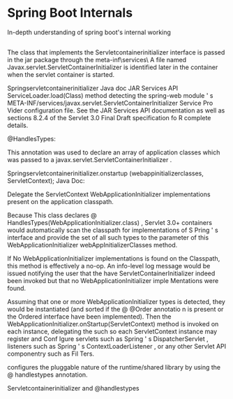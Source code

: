 # Spring Boot Internals

In-depth understanding of spring boot's internal working

## 
The class that implements the Servletcontainerinitializer interface is passed in the jar package through the meta-inf\services\ A file named Javax.servlet.ServletContainerInitializer is identified later in the container when the servlet container is started.

Springservletcontainerinitializer Java doc JAR Services API ServiceLoader.load(Class) method detecting the spring-web module ' s META-INF/services/javax.servlet.ServletContainerInitializer Service Pro Vider configuration file. See the JAR Services API documentation as well as sections 8.2.4 of the Servlet 3.0 Final Draft specification fo R complete details.

@HandlesTypes:

This annotation was used to declare an array of application classes which was passed to a javax.servlet.ServletContainerInitializer .

Springservletcontainerinitializer.onstartup (webappinitializerclasses, ServletContext); Java Doc:

Delegate the ServletContext WebApplicationInitializer implementations present on the application classpath.

Because This class declares @ HandlesTypes(WebApplicationInitializer.class) , Servlet 3.0+ containers would automatically scan the classpath for implementations of S Pring ' s interface and provide the set of all such types to the parameter of this WebApplicationInitializer webAppInitializerClasses method.

If No WebApplicationInitializer implementations is found on the Classpath, this method is effectively a no-op. An info-level log message would be issued notifying the user that the have ServletContainerInitializer indeed been invoked but that no WebApplicationInitializer imple Mentations were found.

Assuming that one or more WebApplicationInitializer types is detected, they would be instantiated (and sorted if the @ @Order annotatio n is present or the Ordered interface have been implemented). Then the WebApplicationInitializer.onStartup(ServletContext) method is invoked on each instance, delegating the such so each ServletContext instance may register and Conf Igure servlets such as Spring ' s DispatcherServlet , listeners such as Spring ' s ContextLoaderListener , or any other Servlet API componentry such as Fil Ters.

configures the pluggable nature of the runtime/shared library by using the @ handlestypes annotation.

Servletcontainerinitializer and @handlestypes

## 